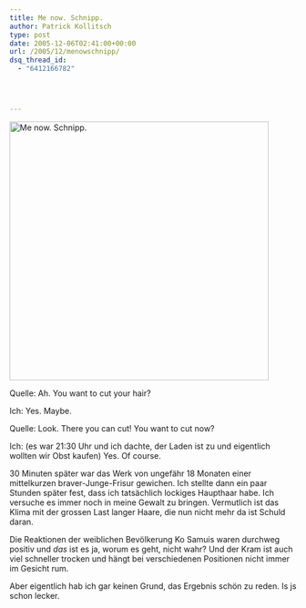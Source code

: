 ```yaml
---
title: Me now. Schnipp.
author: Patrick Kollitsch
type: post
date: 2005-12-06T02:41:00+00:00
url: /2005/12/menowschnipp/
dsq_thread_id:
  - "6412166782"




---
```

[<img width="455" src="//static.flickr.com/18/70791144_617df2e83a.jpg" alt="Me now. Schnipp." />][1]

Quelle: Ah. You want to cut your hair?
  
Ich: Yes. Maybe.
  
Quelle: Look. There you can cut! You want to cut now?
  
Ich: (es war 21:30 Uhr und ich dachte, der Laden ist zu und eigentlich wollten wir Obst kaufen) Yes. Of course.

30 Minuten später war das Werk von ungefähr 18 Monaten einer mittelkurzen braver-Junge-Frisur gewichen. Ich stellte dann ein paar Stunden später fest, dass ich tatsächlich lockiges Haupthaar habe. Ich versuche es immer noch in meine Gewalt zu bringen. Vermutlich ist das Klima mit der grossen Last langer Haare, die nun nicht mehr da ist Schuld daran. 

Die Reaktionen der weiblichen Bevölkerung Ko Samuis waren durchweg positiv und _das_ ist es ja, worum es geht, nicht wahr? Und der Kram ist auch viel schneller trocken und hängt bei verschiedenen Positionen nicht immer im Gesicht rum.

Aber eigentlich hab ich gar keinen Grund, das Ergebnis schön zu reden. Is js schon lecker.

 [1]: http://www.flickr.com/photos/schreibblogade/70791144/ "Me now. Schnipp."
